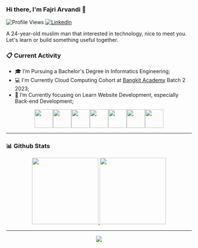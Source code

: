 ### Hi there, I'm Fajri Arvandi 👋

![Profile Views](https://komarev.com/ghpvc/?username=fajrCode)
[![LinkedIn](https://img.shields.io/badge/--linkedin?label=LinkedIn&logo=LinkedIn&style=social)](https://www.linkedin.com/in/fajri-arvandi/)

A 24-year-old muslim man that interested in technology, nice to meet you.
Let's learn or build something useful together.

### 📋 Current Activity

- 🎓 I’m Pursuing a Bachelor's Degree in Informatics Engineering;
- 💻 I'm Currently Cloud Computing Cohort at [Bangkit Academy](https://grow.google/intl/id_id/bangkit/?tab=cloud-computing) Batch 2 2023;
- 🌱 I’m Currently focusing on Learn Website Development, especially Back-end Development;

<div align="center">
 <img src="https://www.svgrepo.com/show/349474/php.svg" height="50"><img src="https://www.svgrepo.com/show/355081/js.svg" height="50"><img src="https://www.svgrepo.com/show/354119/nodejs-icon.svg" height="50"><img src="https://www.svgrepo.com/show/374035/reactts.svg" height="50"><img src="https://www.svgrepo.com/show/355133/mysql.svg" height="50"><img src="https://www.svgrepo.com/show/353805/google-cloud.svg" height="50"><img src="https://www.svgrepo.com/show/452192/docker.svg" height="50">
</div>

---

### 📊 Github Stats

<div align="center">
<a href="https://github.com/fajrCode">
  <img height="180em" src="https://github-readme-stats-eight-theta.vercel.app/api?username=fajrCode&show_icons=true&theme=vue-dark&include_all_commits=true&count_private=true"/>
  <img height="180em" src="https://github-readme-stats-eight-theta.vercel.app/api/top-langs/?username=fajrCode&layout=compact&langs_count=8&theme=vue-dark"/>
</a>
</div>

<hr>
<div align=center>
  <img src="https://www.sean-lloyd.com/assets/static/20210303-dino-game-5.8cbd2dc.ebd0b7a5a9f7f1ec142b7662189d3a79.gif">
</div>

<!--   <img height="180em" src="https://github-readme-streak-stats.herokuapp.com/?user=fajrCode&theme=vue-dark&hide_border=true"/> -->
<!-- <hr>
<div align=center>
  <img src="./assets/images/vcard.png" width="25%">
</div> -->

<!-- <img src="https://www.sean-lloyd.com/assets/static/20210303-dino-game-6.8cbd2dc.4f377d819706628d9af0659786334303.gif"> -->
<!-- <img src="https://www.sean-lloyd.com/assets/static/20210303-dino-game-2.8cbd2dc.91351d5ac9153c4fc6ede3603c6fd687.gif"> -->

<!--
- 🔭 I’m currently working on ...
- 🌱 I’m currently learning ...
- 👯 I’m looking to collaborate on ...
- 🤔 I’m looking for help with ...
- 💬 Ask me about ...
- 📫 How to reach me: ...
- 😄 Pronouns: ...
- ⚡ Fun fact: ...
-->

